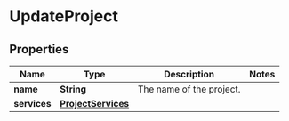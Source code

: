 

# UpdateProject


## Properties

| Name | Type | Description | Notes |
|------------ | ------------- | ------------- | -------------|
|**name** | **String** | The name of the project. |  |
|**services** | [**ProjectServices**](ProjectServices.md) |  |  |



